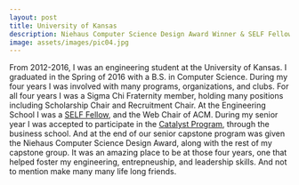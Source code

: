 ```yaml
---
layout: post
title: University of Kansas
description: Niehaus Computer Science Design Award Winner & SELF Fellow
image: assets/images/pic04.jpg
---
```


From 2012-2016, I was an engineering student at the University of Kansas. I graduated in the Spring of 2016 with a B.S. in Computer Science. During my four years I was involved with many programs, organizations, and clubs. For all four years I was a Sigma Chi Fraternity member, holding many positions including Scholarship Chair and Recruitment Chair. At the Engineering School I was a [SELF Fellow](https://engr.ku.edu/self), and the Web Chair of ACM. During my senior year I was accepted to participate in the [Catalyst Program](https://catalyst.drupal.ku.edu), through the business school. And at the end of our senior capstone program was given the Niehaus Computer Science Design Award, along with the rest of my capstone group. It was an amazing place to be at those four years, one that helped foster my engineering, entrepneuship, and leadership skills. And not to mention make many many life long friends.
